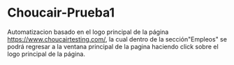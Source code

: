 # Choucair-Prueba1
Automatizacion basado en el logo principal de la página https://www.choucairtesting.com/, la cual dentro de la sección"Empleos" se podrá regresar a la ventana principal de la pagina haciendo click sobre el logo principal de la página.
